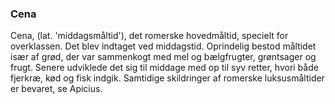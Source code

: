 ### Cena


Cena, (lat. 'middagsmåltid'), det romerske hovedmåltid, specielt for overklassen. Det blev indtaget ved middagstid. Oprindelig bestod måltidet især af grød, der var sammenkogt med mel og bælgfrugter, grøntsager og frugt. Senere udviklede det sig til middage med op til syv retter, hvori både fjerkræ, kød og fisk indgik. Samtidige skildringer af romerske luksusmåltider er bevaret, se Apicius.